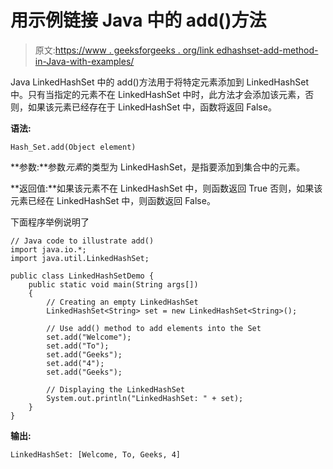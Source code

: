 # 用示例链接 Java 中的 add()方法

> 原文:[https://www . geeksforgeeks . org/link edhashset-add-method-in-Java-with-examples/](https://www.geeksforgeeks.org/linkedhashset-add-method-in-java-with-examples/)

Java LinkedHashSet 中的 add()方法用于将特定元素添加到 LinkedHashSet 中。只有当指定的元素不在 LinkedHashSet 中时，此方法才会添加该元素，否则，如果该元素已经存在于 LinkedHashSet 中，函数将返回 False。

**语法:**

```
Hash_Set.add(Object element)
```

**参数:**参数*元素*的类型为 LinkedHashSet，是指要添加到集合中的元素。

**返回值:**如果该元素不在 LinkedHashSet 中，则函数返回 True 否则，如果该元素已经在 LinkedHashSet 中，则函数返回 False。

下面程序举例说明了

```
// Java code to illustrate add()
import java.io.*;
import java.util.LinkedHashSet;

public class LinkedHashSetDemo {
    public static void main(String args[])
    {
        // Creating an empty LinkedHashSet
        LinkedHashSet<String> set = new LinkedHashSet<String>();

        // Use add() method to add elements into the Set
        set.add("Welcome");
        set.add("To");
        set.add("Geeks");
        set.add("4");
        set.add("Geeks");

        // Displaying the LinkedHashSet
        System.out.println("LinkedHashSet: " + set);
    }
}
```

**输出:**

```
LinkedHashSet: [Welcome, To, Geeks, 4]

```
